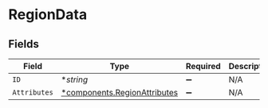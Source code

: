 # RegionData


## Fields

| Field                                                                       | Type                                                                        | Required                                                                    | Description                                                                 |
| --------------------------------------------------------------------------- | --------------------------------------------------------------------------- | --------------------------------------------------------------------------- | --------------------------------------------------------------------------- |
| `ID`                                                                        | **string*                                                                   | :heavy_minus_sign:                                                          | N/A                                                                         |
| `Attributes`                                                                | [*components.RegionAttributes](../../models/components/regionattributes.md) | :heavy_minus_sign:                                                          | N/A                                                                         |